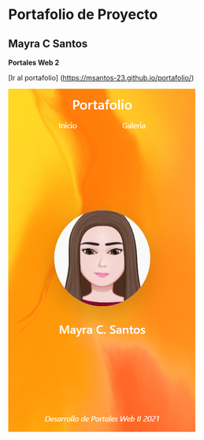 # Portafolio de Proyecto
## Mayra C Santos
**Portales Web 2**

[Ir al portafolio]
(https://msantos-23.github.io/portafolio/)

![Thumbnail](imgs/captura.png)